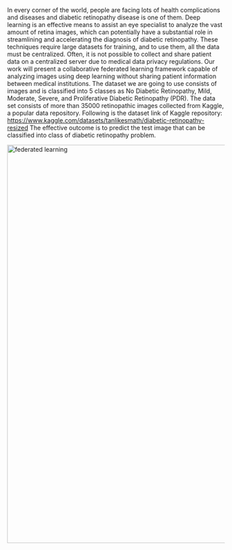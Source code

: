 In every corner of the world, people are facing lots of health complications and diseases and 
diabetic retinopathy disease is one of them. Deep learning is an effective means to assist an eye 
specialist to analyze the vast amount of retina images, which can potentially have a substantial role 
in streamlining and accelerating the diagnosis of diabetic retinopathy. These techniques require 
large datasets for training, and to use them, all the data must be centralized. Often, it is not possible 
to collect and share patient data on a centralized server due to medical data privacy regulations. 
Our work will present a collaborative federated learning framework capable of analyzing images 
using deep learning without sharing patient information between medical institutions. The dataset 
we are going to use consists of images and is classified into 5 classes as No Diabetic Retinopathy, 
Mild, Moderate, Severe, and Proliferative Diabetic Retinopathy (PDR). The data set consists of 
more than 35000 retinopathic images collected from Kaggle, a popular data repository. Following 
is the dataset link of Kaggle repository:
https://www.kaggle.com/datasets/tanlikesmath/diabetic-retinopathy-resized
The effective outcome is to predict the test image that can be classified into class of diabetic 
retinopathy problem.










<img width="920" alt="federated learning" src="https://github.com/saicheedepudi/Federated-learning-and-Differential-Privacy-in-medical-context-Diabetic-Retinopathy/assets/22156200/eb9068c2-edb8-4872-a542-d1f85a29522d">
